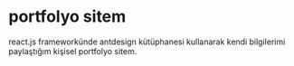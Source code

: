 # portfolyo sitem

react.js frameworkünde antdesign kütüphanesi kullanarak kendi bilgilerimi paylaştığım kişisel portfolyo sitem.

